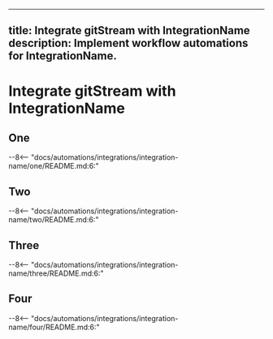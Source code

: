 <!--
How to publish a new gitStream integration page.

In a nutshell, the integration pages are published under /docs/integrations, and all associated examples are imported via associated files inside /docs/automations/automation-library/integrations.

Here is a detailed step-by-step:
1. Copy this file to /docs/integrations and name the file after the tool that this integration is for. E.g. dependabot.md, javadoc.md, etc.
2. Create a directory for this automation inside /docs/automations/automation-library/integrations that matches the name of the file from the previous step.
3. Create separate directories for each of the examples that will be displayed on the integration page, and use a hyphenated naming convention. E.g. "automation-name." 
4. Use the automation example template found in the same directory as this file to create the content for all of the automation examples that will be imported into this integration page.
5. Replace all of the terms in the list below.
6. Delete the comment from this file and push your changes!

Replace the following terms from this doc, all terms are case sensitive to make find and replace easier:
* IntegrationName - The human-readable name for the integration
* integration-name - The hyphenated name for the integration (lowercase). E.g. "integration-name"
* One/Two/Three/Four - The human-readable names for the individual automation examples.
* one/two/three/four - The hyphenated name for the individual automations (lowercase). E.g. "automation-name"
-->
---
title: Integrate gitStream with IntegrationName
description: Implement workflow automations for IntegrationName.
---
# Integrate gitStream with IntegrationName

<a name="one"></a>
## One
--8<-- "docs/automations/integrations/integration-name/one/README.md:6:"

<a name="two"></a>
## Two
--8<-- "docs/automations/integrations/integration-name/two/README.md:6:"

<a name="three"></a>
## Three
--8<-- "docs/automations/integrations/integration-name/three/README.md:6:"

<a name="four"></a>
## Four
--8<-- "docs/automations/integrations/integration-name/four/README.md:6:"